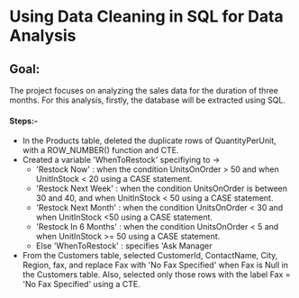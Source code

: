 # Using Data Cleaning in SQL for Data Analysis

## Goal:
The project focuses on analyzing the sales data for the duration of three months. For this analysis, firstly, the database will be extracted using SQL.

#### Steps:-
* In the Products table, deleted the duplicate rows of QuantityPerUnit, with a ROW_NUMBER() function and CTE.
* Created a variable 'WhenToRestock' specifiying to -> 
    * 'Restock Now' : when the condition UnitsOnOrder > 50 and when UnitInStock < 20 using a CASE statement.
    * 'Restock Next Week' : when the condition UnitsOnOrder is between 30 and 40, and when UnitInStock < 50 using a CASE statement.
    * 'Restock Next Month' : when the condition UnitsOnOrder < 30 and when UnitInStock <50 using a CASE statement.
    * 'Restock In 6 Months' : when the condition UnitsOnOrder < 5 and when UnitInStock >= 50 using a CASE statement.
    *  Else 'WhenToRestock' : specifies 'Ask Manager
* From the Customers table, selected CustomerId, ContactName, City, Region, fax, and replace Fax with 'No Fax Specified' when Fax is Null in the Customers table. Also, selected only those rows with the label Fax = 'No Fax Specified' using a CTE.
